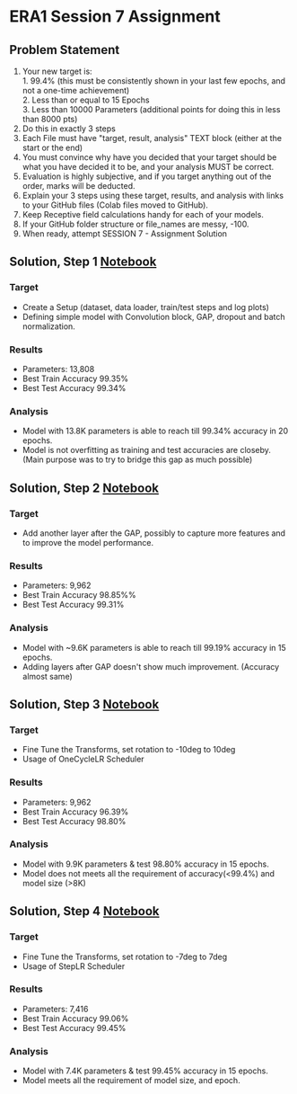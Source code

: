 # ERA1 Session 7 Assignment

## Problem Statement

1. Your new target is:  
        1. 99.4% (this must be consistently shown in your last few epochs, and not a one-time achievement)  
        2. Less than or equal to 15 Epochs  
        3. Less than 10000 Parameters (additional points for doing this in less than 8000 pts)  
2. Do this in exactly 3 steps  
3. Each File must have "target, result, analysis" TEXT block (either at the start or the end)
4. You must convince why have you decided that your target should be what you have decided it to be, and your analysis MUST be correct.   
5. Evaluation is highly subjective, and if you target anything out of the order, marks will be deducted.   
6. Explain your 3 steps using these target, results, and analysis with links to your GitHub files (Colab files moved to GitHub).   
7. Keep Receptive field calculations handy for each of your models.   
8. If your GitHub folder structure or file_names are messy, -100.   
9. When ready, attempt SESSION 7 - Assignment Solution  


## Solution, Step 1 [Notebook](https://github.com/abhiiyer/ERA1/blob/main/Session-7/Model-1/ERA_Session7_Model-1.ipynb)

### Target   
- Create a Setup (dataset, data loader, train/test steps and log plots)  
- Defining simple model with Convolution block, GAP, dropout and batch normalization.

### Results
- Parameters: 13,808
- Best Train Accuracy 99.35%
- Best Test Accuracy 99.34%  

### Analysis
- Model with 13.8K parameters is able to reach till 99.34% accuracy in 20 epochs.
- Model is not overfitting as training and test accuracies are closeby. (Main purpose was to try to bridge this gap as much possible)

## Solution, Step 2 [Notebook](https://github.com/abhiiyer/ERA1/blob/main/Session-7/Model-2/ERA_Session7_Model2.ipynb)

### Target   
- Add another layer after the GAP, possibly to capture more features and to improve the model performance.

### Results
- Parameters: 9,962
- Best Train Accuracy 98.85%%  
- Best Test Accuracy 99.31%  

### Analysis
- Model with ~9.6K parameters is able to reach till 99.19% accuracy in 15 epochs.
- Adding layers after GAP doesn't show much improvement. (Accuracy almost same)


## Solution, Step 3 [Notebook](https://github.com/abhiiyer/ERA1/blob/main/Session-7/Model-3/ERA_Session7_Model3.ipynb)

### Target   
- Fine Tune the Transforms, set rotation to -10deg to 10deg
- Usage of OneCycleLR Scheduler 

### Results
- Parameters: 9,962
- Best Train Accuracy 96.39%  
- Best Test Accuracy 98.80%  

### Analysis
- Model with 9.9K parameters & test 98.80% accuracy in 15 epochs.
- Model does not meets all the requirement of accuracy(<99.4%) and model size (>8K)


## Solution, Step 4 [Notebook](https://github.com/abhiiyer/ERA1/blob/main/Session-7/Model-4/ERA_Session7_Model4.ipynb)

### Target   
- Fine Tune the Transforms, set rotation to -7deg to 7deg
- Usage of StepLR Scheduler

### Results
- Parameters: 7,416
- Best Train Accuracy 99.06%  
- Best Test Accuracy 99.45%  

### Analysis
- Model with 7.4K parameters & test 99.45% accuracy in 15 epochs.
- Model meets all the requirement of model size, and epoch.
